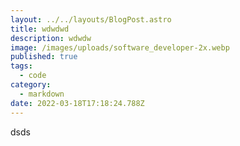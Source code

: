 ```yaml
---
layout: ../../layouts/BlogPost.astro
title: wdwdwd
description: wdwdw
image: /images/uploads/software_developer-2x.webp
published: true
tags:
  - code
category:
  - markdown
date: 2022-03-18T17:18:24.788Z
---
```


dsds
